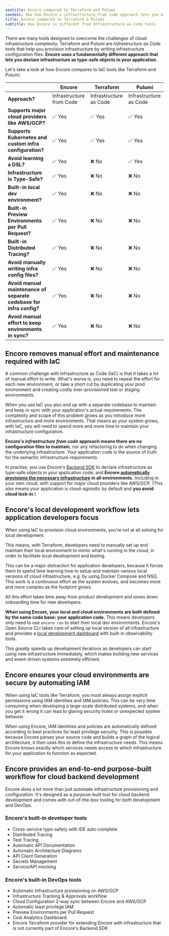 ```yaml
---
seotitle: Encore compared to Terraform and Pulumi
seodesc: See how Encore's infrastructure from code approach lets you avoid the common pitfalls of infrastructure as code solutions like Terraform and Pulumi.
title: Encore compared to Terraform & Pulumi
subtitle: How Encore is different from Infrastructure as Code tools
---
```


There are many tools designed to overcome the challenges of cloud infrastructure complexity. Terraform and Pulumi are _Infrastructure as Code_ tools that help you provision infrastructure by writing infrastructure configuration files. **Encore uses a fundamentally different approach that lets you declare infrastructure as type-safe objects in your application**.

Let's take a look at how Encore compares to IaC tools like Terraform and Pulumi:

|                                                                     | Encore                   | Terraform              | Pulumi                 |
| ------------------------------------------------------------------- | ------------------------ | ---------------------- | ---------------------- |
| **Approach?**                                                       | Infrastructure from Code | Infrastructure as Code | Infrastructure as Code |
| **Supports major cloud providers like AWS/GCP?**                    | ✅︎ Yes                    | ✅︎ Yes                  | ✅︎ Yes                  |
| **Supports Kubernetes and custom infra configuration?**             | ✅︎ Yes                    | ✅︎ Yes                  | ✅︎ Yes                  |
| **Avoid learning a DSL?**                                           | ✅︎ Yes                    | ❌ No                   | ✅︎ Yes                  |
| **Infrastructure is Type-Safe?**                                    | ✅︎ Yes                    | ❌ No                   | ❌ No                   |
| **Built-in local dev environment?**                                 | ✅︎ Yes                    | ❌ No                   | ❌ No                   |
| **Built-in Preview Environments per Pull Request?**                 | ✅︎ Yes                    | ❌ No                   | ❌ No                   |
| **Built-in Distributed Tracing?**                                   | ✅︎ Yes                    | ❌ No                   | ❌ No                   |
| **Avoid manually writing infra config files?**                      | ✅︎ Yes                    | ❌ No                   | ❌ No                   |
| **Avoid manual maintenance of separate codebase for infra config?** | ✅︎ Yes                    | ❌ No                   | ❌ No                   |
| **Avoid manual effort to keep environments in sync?**               | ✅︎ Yes                    | ❌ No                   | ❌ No                   |

## Encore removes manual effort and maintenance required with IaC

A common challenge with Infrastructure as Code (IaC) is that it takes a lot of manual effort to write. What's worse is, you need to repeat the effort for each new environment, or take a short cut by duplicating your prod environment and creating costly over-provisioned test or staging environments.

When you use IaC you also end up with a separate codebase to maintain and keep in sync with your application's actual requirements. The complexity and scope of this problem grows as you introduce more infrastructure and more environments. That means as your system grows, with IaC, you will need to spend more and more time to maintain your infrastructure configuration.

**Encore's _infrastructure from code_ approach means there are no configuration files to maintain**, nor any refactoring to do when changing the underlying infrastructure. Your application code is the source of truth for the semantic infrastructure requirements.

In practise, you use Encore's [Backend SDK](/docs/primitives/overview) to declare infrastructure as type-safe objects in your application code, and **Encore [automatically provisions the necessary infrastructure](/docs/deploy/infra) in all environments.** Including in your own cloud, with support for major cloud providers like AWS/GCP. (This also means your application is cloud-agnostic by default and **you avoid cloud lock-in**.)

## Encore's local development workflow lets application developers focus

When using IaC to provision cloud environments, you're not at all solving for local development.

This means, with Terraform, developers need to manually set up and maintain their local environment to mimic what's running in the cloud, in order to facilitate local development and testing.

This can be a major distraction for application developers, because it forces them to spend time learning how to setup and maintain various local versions of cloud infrastructure, e.g. by using Docker Compose and NSQ. This work is a continuous effort as the system evolves, and becomes more and more complex as the footprint grows.

All this effort takes time away from product development and slows down onboarding time for new developers.

**When using Encore, your local and cloud environments are both defined by the same code base: your application code.** This means developers only need to use `encore run` to start their local dev environments. Encore's Open Source CLI takes care of setting up local version of all infrastructure and provides a [local development dashboard](/docs/observability/dev-dash) with built-in observability tools.

This greatly speeds up development iterations as developers can start using new infrastructure immediately, which makes building new services and event-driven systems extremely efficient.

## Encore ensures your cloud environments are secure by automating IAM

When using IaC tools like Terraform, you must always assign explicit permissions using IAM identities and IAM policies. This can be very time consuming when developing a large-scale distributed systems, and when you get it wrong it can lead to glaring security holes or unexpected system behavior.

When using Encore, IAM identities and policies are automatically defined according to best practices for least privilege security. This is possible because Encore parses your source code and builds a graph of the logical architecture, it then uses this to define the infrastructure needs. This means Encore knows exactly which services needs access to which infrastructure for your application to function as expected.

## Encore provides an end-to-end purpose-built workflow for cloud backend development

Encore does a lot more than just automate infrastructure provisioning and configuration. It's designed as a purpose-built tool for cloud backend development and comes with out-of-the-box tooling for both development and DevOps.

### Encore's built-in developer tools
- Cross-service type-safety with IDE auto-complete
- Distributed Tracing
- Test Tracing
- Automatic API Documentation
- Automatic Architecture Diagrams
- API Client Generation
- Secrets Management
- Service/API mocking

### Encore's built-in DevOps tools
- Automatic Infrastructure provisioning on AWS/GCP
- Infrastructure Tracking & Approvals workflow
- Cloud Configuration 2-way sync between Encore and AWS/GCP
- Automatic least privilege IAM
- Preview Environments per Pull Request
- Cost Analytics Dashboard
- Encore Terraform provider for extending Encore with infrastructure that is not currently part of Encore's Backend SDK
